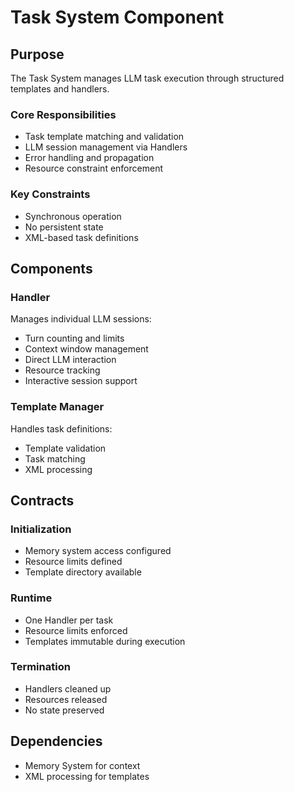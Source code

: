 # Task System Component

## Purpose

The Task System manages LLM task execution through structured templates and handlers.

### Core Responsibilities
- Task template matching and validation
- LLM session management via Handlers
- Error handling and propagation 
- Resource constraint enforcement

### Key Constraints
- Synchronous operation
- No persistent state
- XML-based task definitions

## Components

### Handler

Manages individual LLM sessions:
- Turn counting and limits
- Context window management
- Direct LLM interaction
- Resource tracking
- Interactive session support

### Template Manager

Handles task definitions:
- Template validation
- Task matching
- XML processing

## Contracts

### Initialization
- Memory system access configured
- Resource limits defined
- Template directory available

### Runtime
- One Handler per task
- Resource limits enforced
- Templates immutable during execution

### Termination 
- Handlers cleaned up
- Resources released
- No state preserved

## Dependencies
- Memory System for context
- XML processing for templates

